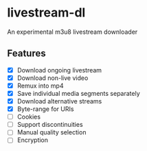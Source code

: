 # livestream-dl

An experimental m3u8 livestream downloader

## Features

- [x] Download ongoing livestream
- [x] Download non-live video
- [x] Remux into mp4
- [x] Save individual media segments separately
- [x] Download alternative streams
- [x] Byte-range for URIs
- [ ] Cookies
- [ ] Support discontinuities
- [ ] Manual quality selection
- [ ] Encryption
